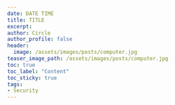 ```yaml
---
date: DATE TIME
title: TITLE
excerpt: 
author: Circle
author_profile: false
header:
  image: /assets/images/posts/computer.jpg
teaser_image_path: /assets/images/posts/computer.jpg
toc: true
toc_label: "Content"
toc_sticky: true
tags:
- Security
---
```


